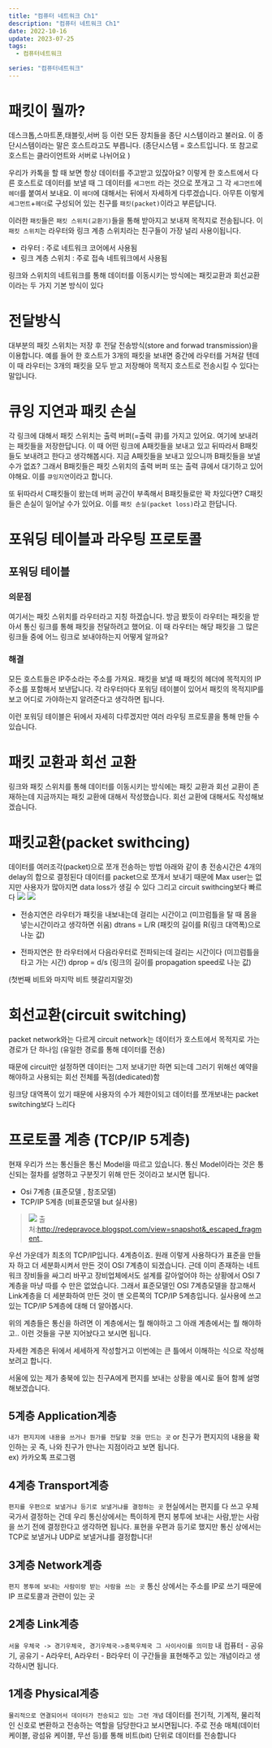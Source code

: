 ```yaml
---
title: "컴퓨터 네트워크 Ch1"
description: "컴퓨터 네트워크 Ch1"
date: 2022-10-16
update: 2023-07-25
tags:
  - 컴퓨터네트워크

series: "컴퓨터네트워크"
---
```


# 패킷이 뭘까?
데스크톱,스마트폰,태블릿,서버 등 이런 모든 장치들을 종단 시스템이라고 불러요. 이 종단시스템이라는 말은 호스트라고도 부릅니다. (종단시스템 = 호스트입니다. 또 참고로 호스트는 클라이언트와 서버로 나뉘어요 )

우리가 카톡을 할 때 보면 항상 데이터를 주고받고 있잖아요? 이렇게 한 호스트에서 다른 호스트로 데이터를 보낼 때 그 데이터를 `세그먼트` 라는 것으로 쪼개고 그 각 `세그먼트`에 `헤더`를 붙여서 보내요. 이 `헤더`에 대해서는 뒤에서 자세하게 다루겠습니다. 아무튼 이렇게 `세그먼트`+`헤더`로 구성되어 있는 친구를 `패킷(packet)`이라고 부른답니다.

이러한 `패킷`들은 `패킷 스위치(교환기)`들을 통해 받아지고 보내져 목적지로 전송됩니다.
이 `패킷 스위치`는 라우터와 링크 계층 스위치라는 친구들이 가장 널리 사용이됩니다.
- 라우터 : 주로 네트워크 코어에서 사용됨
- 링크 계층 스위치 : 주로 접속 네트워크에서 사용됨

링크와 스위치의 네트워크를 통해 데이터를 이동시키는 방식에는 패킷교환과 회선교환이라는 두 가지 기본 방식이 있다

# 전달방식
대부분의 패킷 스위치는 저장 후 전달 전송방식(store and forwad transmission)을 이용합니다.
예를 들어 한 호스트가 3개의 패킷을 보내면 중간에 라우터를 거쳐갈 텐데 이 때 라우터는 3개의 패킷을 모두 받고 저장해야 목적지 호스트로 전송시킬 수 있다는 말입니다.

# 큐잉 지연과 패킷 손실
각 링크에 대해서 패킷 스위치는 출력 버퍼(=출력 큐)를 가지고 있어요. 여기에 보내려는 패킷들을 저장한답니다. 
이 때 어떤 링크에 A패킷들을 보내고 있고 뒤따라서 B패킷들도 보내려고 한다고 생각해봅시다. 지금 A패킷들을 보내고 있으니까 B패킷들을 보낼 수가 없죠? 
그래서 B패킷들은 패킷 스위치의 출력 버퍼 또는 출력 큐에서 대기하고 있어야해요. 이를 `큐잉지연`이라고 합니다.

또 뒤따라서 C패킷들이 왔는데 버퍼 공간이 부족해서 B패킷들로만 꽉 차있다면? C패킷들은 손실이 일어날 수가 있어요. 이를 `패킷 손실(packet loss)`라고 한답니다. 

# 포워딩 테이블과 라우팅 프로토콜
## 포워딩 테이블
### 의문점
여기서는 패킷 스위치를 라우터라고 지칭 하겠습니다.
방금 봤듯이 라우터는 패킷을 받아서 통신 링크를 통해 패킷을 전달하려고 했어요. 이 때 라우터는 해당 패킷을 그 많은 링크들 중에 어느 링크로 보내야하는지 어떻게 알까요?
### 해결
모든 호스트들은 IP주소라는 주소를 가져요. 패킷을 보낼 때 패킷의 헤더에 목적지의 IP주소를 포함해서 보낸답니다. 각 라우터마다 포워딩 테이블이 있어서 패킷의 목적지IP를 보고 어디로 가야하는지 알려준다고 생각하면 됩니다.

이런 포워딩 테이블은 뒤에서 자세히 다루겠지만 여러 라우팅 프로토콜을 통해 만들 수 있습니다.

# 패킷 교환과 회선 교환
링크와 패킷 스위치를 통해 데이터를 이동시키는 방식에는 패킷 교환과 회선 교환이 존재하는데 지금까지는 패킷 교환에 대해서 작성했습니다. 회선 교환에 대해서도 작성해보겠습니다.

# 패킷교환(packet swithcing)
데이터를 여러조각(packet)으로 쪼개 전송하는 방법
아래와 같이 총 전송시간은 4개의 delay의 합으로 결정된다
데이터를 packet으로 쪼개서 보내기 때문에 Max user는 없지만 사용자가 많아지면 data loss가 생길 수 있다
그리고 circuit swithcing보다 빠르다
![](https://velog.velcdn.com/images/97gkswn/post/2df557b3-623b-4fed-b7aa-41404af544fc/image.png)
![](https://velog.velcdn.com/images/97gkswn/post/36c09a27-d1ba-45ad-9909-0dd30b71f0d3/image.png)

- 전송지연은 라우터가 패킷을 내보내는데 걸리는 시간이고
(미끄럼틀을 탈 때 몸을 넣는시간이라고 생각하면 쉬움)
dtrans = L/R (패킷의 길이를 R(링크 대역폭)으로 나눈 값)

- 전파지연은 한 라우터에서 다음라우터로 전파되는데 걸리는 시간이다
(미끄럼틀을 타고 가는 시간)
dprop = d/s (링크의 길이를 propagation speed로 나눈 값)

(첫번째 비트와 마지막 비트 헷갈리지말것)

# 회선교환(circuit switching)
packet network와는 다르게 circuit network는 데이터가 호스트에서 목적지로 가는 경로가 단 하나임 (유일한 경로를 통해 데이터를 전송)

때문에 circuit만 설정하면 데이터는 그저 보내기만 하면 되는데
그러기 위해선 예약을 해야하고 사용되는 회선 전체를 독점(dedicated)함

링크당 대역폭이 있기 때문에 사용자의 수가 제한이되고
데이터를 쪼개보내는 packet switching보다 느리다


# 프로토콜 계층 (TCP/IP 5계층)

현재 우리가 쓰는 통신들은 통신 Model을 따르고 있습니다. 통신 Model이라는 것은 통신되는 절차를 설명하고 구분짓기 위해 만든 것이라고 보시면 됩니다.
- Osi 7계층 (표준모델 , 참조모델)
- TCP/IP 5계층 (비표준모델 but 실사용)


>![](https://velog.velcdn.com/images/97gkswn/post/4377d018-8c97-41c9-9c3d-c56d4eb5de4f/image.png)
출처:http://redepravoce.blogspot.com/view=snapshot&_escaped_fragment_

우선 가운데가 최초의 TCP/IP입니다. 4계층이죠. 원래 이렇게 사용하다가 표준을 만들자 하고 더 세분화시켜서 만든 것이 OSI 7계층이 되겠습니다.
근데 이미 존재하는 네트워크 장비들을 싸그리 바꾸고 장비업체에서도 설계를 갈아엎어야 하는 상황에서 OSI 7계층을 마냥 따를 수 만은 없었습니다.
그래서 표준모델인 OSI 7계층모델을 참고해서 Link계층을 더 세분화하여 만든 것이 맨 오른쪽의 TCP/IP 5계층입니다.
실사용에 쓰고있는 TCP/IP 5계층에 대해 더 알아봅시다.

위의 계층들은 통신을 하려면 이 계층에서는 뭘 해야하고 그 아래 계층에서는 뭘 해야하고.. 이런 것들을 구분 지어놨다고 보시면 됩니다.

자세한 계층은 뒤에서 세세하게 작성할거고 이번에는 큰 틀에서 이해하는 식으로 작성해보려고 합니다.

서울에 있는 제가 충북에 있는 친구A에게 편지를 보내는 상황을 예시로 들어 함께 설명해보겠습니다.
## 5계층 Application계층
`내가 편지지에 내용을 쓰거나 뭔가를 전달할 것을 만드는 곳` or
친구가 편지지의 내용을 확인하는 곳
즉, 나와 친구가 만나는 지점이라고 보면 됩니다.  
ex) 카카오톡 프로그램

## 4계층 Transport계층
`편지를 우편으로 보낼거냐 등기로 보낼거냐를 결정하는 곳`
현실에서는 편지를 다 쓰고 우체국가서 결정하는 건데 우리 통신상에서는 특이하게 편지 봉투에 보내는 사람,받는 사람을 쓰기 전에 결정한다고 생각하면 됩니다.
표현을 우편과 등기로 했지만 통신 상에서는 TCP로 보낼거냐 UDP로 보낼거냐를 결정합니다!
## 3계층 Network계층
`편지 봉투에 보내는 사람이랑 받는 사람을 쓰는 곳`
통신 상에서는 주소를 IP로 쓰기 때문에 IP 프로토콜과 관련이 있는 곳

## 2계층 Link계층
`서울 우체국 -> 경기우체국, 경기우체국->충북우체국 그 사이사이를 의미함`
내 컴퓨터 - 공유기, 공유기 - A라우터, A라우터 - B라우터 이 구간들을 표현해주고 있는 개념이라고 생각하시면 됩니다.

## 1계층 Physical계층
`물리적으로 연결되어서 데이터가 전송되고 있는 그런 개념`
데이터를 전기적, 기계적, 물리적인 신호로 변환하고 전송하는 역할을 담당한다고 보시면됩니다.
주로 전송 매체(데이터 케이블, 광섬유 케이블, 무선 등)를 통해 비트(bit) 단위로 데이터를 전송합니다








